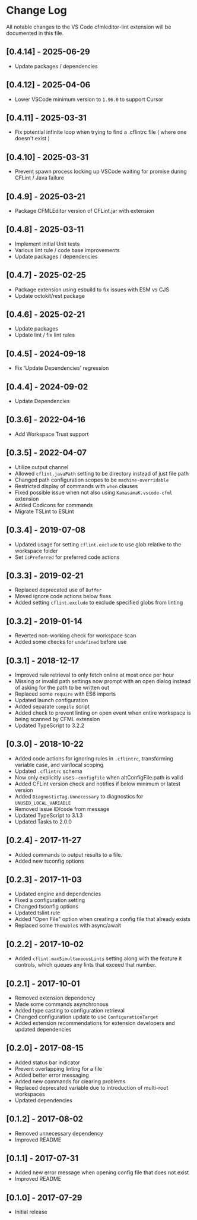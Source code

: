 # Change Log

All notable changes to the VS Code cfmleditor-lint extension will be documented in this file.

## [0.4.14] - 2025-06-29

- Update packages / dependencies

## [0.4.12] - 2025-04-06

- Lower VSCode minimum version to `1.96.0` to support Cursor

## [0.4.11] - 2025-03-31

- Fix potential infinite loop when trying to find a .cflintrc file ( where one doesn't exist )

## [0.4.10] - 2025-03-31

- Prevent spawn process locking up VSCode waiting for promise during CFLint / Java failure

## [0.4.9] - 2025-03-21

- Package CFMLEditor version of CFLint.jar with extension

## [0.4.8] - 2025-03-11

- Implement initial Unit tests
- Various lint rule / code base improvements
- Update packages / dependencies

## [0.4.7] - 2025-02-25

- Package extension using esbuild to fix issues with ESM vs CJS
- Update octokit/rest package

## [0.4.6] - 2025-02-21

- Update packages
- Update lint / fix lint rules

## [0.4.5] - 2024-09-18

- Fix 'Update Dependencies' regression

## [0.4.4] - 2024-09-02

- Update Dependencies

## [0.3.6] - 2022-04-16

- Add Workspace Trust support

## [0.3.5] - 2022-04-07

- Utilize output channel
- Allowed `cflint.javaPath` setting to be directory instead of just file path
- Changed path configuration scopes to be `machine-overridable`
- Restricted display of commands with `when` clauses
- Fixed possible issue when not also using `KamasamaK.vscode-cfml` extension
- Added Codicons for commands
- Migrate TSLint to ESLint

## [0.3.4] - 2019-07-08

- Updated usage for setting `cflint.exclude` to use glob relative to the workspace folder
- Set `isPreferred` for preferred code actions

## [0.3.3] - 2019-02-21

- Replaced deprecated use of `Buffer`
- Moved ignore code actions below fixes
- Added setting `cflint.exclude` to exclude specified globs from linting

## [0.3.2] - 2019-01-14

- Reverted non-working check for workspace scan
- Added some checks for `undefined` before use

## [0.3.1] - 2018-12-17

- Improved rule retrieval to only fetch online at most once per hour
- Missing or invalid path settings now prompt with an open dialog instead of asking for the path to be written out
- Replaced some `require` with ES6 imports
- Updated launch configuration
- Added separate `compile` script
- Added check to prevent linting on open event when entire workspace is being scanned by CFML extension
- Updated TypeScript to 3.2.2

## [0.3.0] - 2018-10-22

- Added code actions for ignoring rules in `.cflintrc`, transforming variable case, and var/local scoping
- Updated `.cflintrc` schema
- Now only explicitly uses `-configfile` when altConfigFile.path is valid
- Added CFLint version check and notifies if below minimum or latest version
- Added `DiagnosticTag.Unnecessary` to diagnostics for `UNUSED_LOCAL_VARIABLE`
- Removed issue ID/code from message
- Updated TypeScript to 3.1.3
- Updated Tasks to 2.0.0

## [0.2.4] - 2017-11-27

- Added commands to output results to a file.
- Added new tsconfig options

## [0.2.3] - 2017-11-03

- Updated engine and dependencies
- Fixed a configuration setting
- Changed tsconfig options
- Updated tslint rule
- Added "Open File" option when creating a config file that already exists
- Replaced some `Thenable`s with async/await

## [0.2.2] - 2017-10-02

- Added `cflint.maxSimultaneousLints` setting along with the feature it controls, which queues any lints that exceed that number.

## [0.2.1] - 2017-10-01

- Removed extension dependency
- Made some commands asynchronous
- Added type casting to configuration retrieval
- Changed configuration update to use `ConfigurationTarget`
- Added extension recommendations for extension developers and updated dependencies

## [0.2.0] - 2017-08-15

- Added status bar indicator
- Prevent overlapping linting for a file
- Added better error messaging
- Added new commands for clearing problems
- Replaced deprecated variable due to introduction of multi-root workspaces
- Updated dependencies

## [0.1.2] - 2017-08-02

- Removed unnecessary dependency
- Improved README

## [0.1.1] - 2017-07-31

- Added new error message when opening config file that does not exist
- Improved README

## [0.1.0] - 2017-07-29

- Initial release
